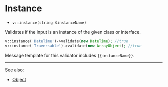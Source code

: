 # Instance

- `v::instance(string $instanceName)`

Validates if the input is an instance of the given class or interface.

```php
v::instance('DateTime')->validate(new DateTime); //true
v::instance('Traversable')->validate(new ArrayObject); //true
```

Message template for this validator includes `{{instanceName}}`.

***
See also:

  * [Object](Object.md)
